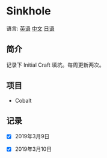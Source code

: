 # Sinkhole

语言: [英语](https://github.com/InitialCraft/Sinkhole/blob/master/Readme.md) [中文](https://github.com/InitialCraft/Sinkhole/blob/master/Readme_zh_CN.md) [日语](https://github.com/InitialCraft/Sinkhole/blob/master/Readme_ja_JP.md)

## 简介

记录下 Initial Craft 填坑。每周更新两次。



## 项目

- Cobalt



## 记录

- [x] 2019年3月9日

- [x] 2019年3月10日

  

